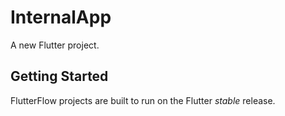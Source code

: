 # InternalApp

A new Flutter project.

## Getting Started

FlutterFlow projects are built to run on the Flutter _stable_ release.
